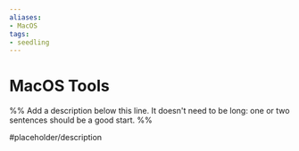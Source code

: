 ```yaml
---
aliases: 
- MacOS
tags:
- seedling
---
```


# MacOS Tools

%% Add a description below this line. It doesn't need to be long: one or two sentences should be a good start. %%

#placeholder/description 
